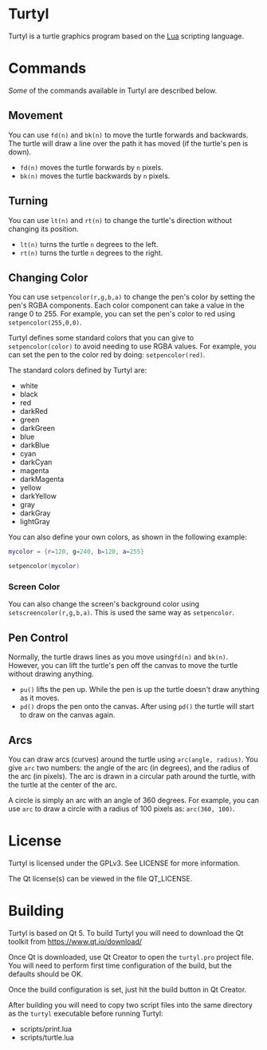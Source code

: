 # Turtyl

Turtyl is a turtle graphics program based on the [Lua](http://www.lua.org)
scripting language.


# Commands

_Some_ of the commands available in Turtyl are described below.

## Movement

You can use ``fd(n)`` and ``bk(n)`` to move the turtle forwards and backwards.
The turtle will draw a line over the path it has moved (if the turtle's pen is
down).
  * ``fd(n)`` moves the turtle forwards by ``n`` pixels.
  * ``bk(n)`` moves the turtle backwards by ``n`` pixels.

## Turning

You can use ``lt(n)`` and ``rt(n)`` to change the turtle's direction without
changing its position.
  * ``lt(n)`` turns the turtle ``n`` degrees to the left.
  * ``rt(n)`` turns the turtle ``n`` degrees to the right.

## Changing Color

You can use ``setpencolor(r,g,b,a)`` to change the pen's color by setting the
pen's RGBA components. Each color component can take a value in the range 0 to
255. For example, you can set the pen's color to red using ``setpencolor(255,0,0)``.

Turtyl defines some standard colors that you can give to ``setpencolor(color)``
to avoid needing to use RGBA values. For example, you can set the pen to the
color red by doing: ``setpencolor(red)``. 

The standard colors defined by Turtyl are:
  * white
  * black
  * red
  * darkRed
  * green
  * darkGreen
  * blue
  * darkBlue
  * cyan
  * darkCyan
  * magenta
  * darkMagenta
  * yellow
  * darkYellow
  * gray
  * darkGray
  * lightGray

You can also define your own colors, as shown in the following example:
```lua
mycolor = {r=120, g=240, b=120, a=255}

setpencolor(mycolor)
```

### Screen Color

You can also change the screen's background color using ``setscreencolor(r,g,b,a)``.
This is used the same way as ``setpencolor``.

## Pen Control

Normally, the turtle draws lines as you move using``fd(n)`` and ``bk(n)``.
However, you can lift the turtle's pen off the canvas to move the turtle
without drawing anything. 

  * ``pu()`` lifts the pen up. While the pen is up the turtle doesn't draw anything
    as it moves.
  * ``pd()`` drops the pen onto the canvas. After using ``pd()`` the turtle
    will start to draw on the canvas again.
    
## Arcs

You can draw arcs (curves) around the turtle using ``arc(angle, radius)``.
You give ``arc`` two numbers: the angle of the arc (in degrees), and the radius
of the arc (in pixels). The arc is drawn in a circular path around the turtle,
with the turtle at the center of the arc.

A circle is simply an arc with an angle of 360 degrees. For example, you can use 
``arc`` to draw a circle with a radius of 100 pixels as: ``arc(360, 100)``.


# License

Turtyl is licensed under the GPLv3. See LICENSE for more information.

The Qt license(s) can be viewed in the file QT_LICENSE.


# Building

Turtyl is based on Qt 5. To build Turtyl you will need to download the Qt toolkit
from https://www.qt.io/download/

Once Qt is downloaded, use Qt Creator to open the ``turtyl.pro`` project file.
You will need to perform first time configuration of the build, but the defaults
should be OK.

Once the build configuration is set, just hit the build button in Qt Creator.

After building you will need to copy two script files into the same directory
as the ``turtyl`` executable before running Turtyl:
  * scripts/print.lua
  * scripts/turtle.lua
